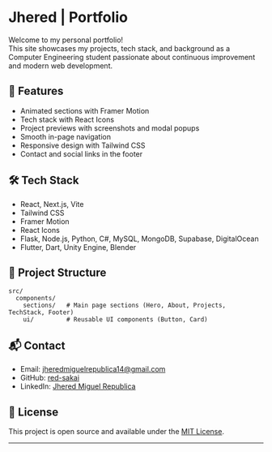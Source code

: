 # Jhered | Portfolio

Welcome to my personal portfolio!  
This site showcases my projects, tech stack, and background as a Computer Engineering student passionate about continuous improvement and modern web development.

## 🚀 Features

- Animated sections with Framer Motion
- Tech stack with React Icons
- Project previews with screenshots and modal popups
- Smooth in-page navigation
- Responsive design with Tailwind CSS
- Contact and social links in the footer

## 🛠️ Tech Stack

- React, Next.js, Vite
- Tailwind CSS
- Framer Motion
- React Icons
- Flask, Node.js, Python, C#, MySQL, MongoDB, Supabase, DigitalOcean
- Flutter, Dart, Unity Engine, Blender

## 📂 Project Structure

```
src/
  components/
    sections/   # Main page sections (Hero, About, Projects, TechStack, Footer)
    ui/         # Reusable UI components (Button, Card)
```

## 📬 Contact

- Email: [jheredmiguelrepublica14@gmail.com](mailto:jheredmiguelrepublica14@gmail.com)
- GitHub: [red-sakai](https://github.com/red-sakai)
- LinkedIn: [Jhered Miguel Republica](https://www.linkedin.com/in/jhered-miguel-republica-13884b322/)

## 📝 License

This project is open source and available under the [MIT License](LICENSE).

---
